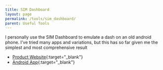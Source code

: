```yaml
---
title: SIM Dashboard
layout: page
permalink: /tools/sim_dashboard/
parent: Useful Tools
---
```

I personally use the SIM Dashboard to emulate a dash on an old android phone.
I've tried many apps and variations, but this has so far given me the simplest and most comprehensive result
- [Product Website](https://www.stryder-it.de/simdashboard/){:target="_blank"}
- [Android App](https://play.google.com/store/apps/details?id=de.stryder_it.simdashboard){:target="_blank"}